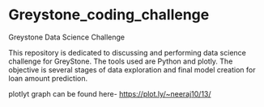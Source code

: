 # Greystone_coding_challenge
Greystone Data Science Challenge


This repository is dedicated to discussing and performing data science challenge for GreyStone. The tools used are Python and plotly.
The objective is several stages of data exploration and final model creation for loan amount prediction.


plotlyt graph can be found here- https://plot.ly/~neeraj10/13/
